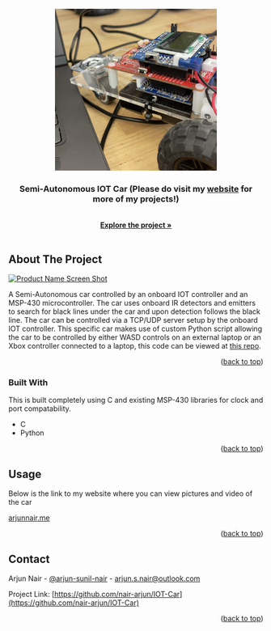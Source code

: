 <div id="top"></div>
<!--
*** Thanks for checking out the Best-README-Template. If you have a suggestion
*** that would make this better, please fork the repo and create a pull request
*** or simply open an issue with the tag "enhancement".
*** Don't forget to give the project a star!
*** Thanks again! Now go create something AMAZING! :D
-->






<!-- PROJECT LOGO -->
<br />
<div align="center">
  <a href="https://github.com/othneildrew/Best-README-Template">
    <img src="images/logo.jpg" alt="Logo" width="320" height="320">
  </a>

  <h3 align="center">Semi-Autonomous IOT Car (Please do visit my <a href="http://www.arjunnair.me">website</a> for more of my projects!)</h3>

  <p align="center">
    <br />
    <a href="https://github.com/nair-arjun/IOT-Car"><strong>Explore the project »</strong></a>
    <br />
    <br />
  </p>
</div>





<!-- ABOUT THE PROJECT -->
## About The Project

[![Product Name Screen Shot][product-screenshot]](https://example.com)

A Semi-Autonomous car controlled by an onboard IOT controller and an MSP-430 microcontroller. The car uses onboard IR detectors and emitters to search for black lines under the car and upon detection follows the black line. The car can be controlled via a TCP/UDP server setup by the onboard IOT controller. This specific car makes use of custom Python script allowing the car to be controlled by either WASD controls on an external laptop or an Xbox controller connected to a laptop, this code can be viewed at <a href="https://github.com/nair-arjun/IOT-Python-Script">this repo</a>.

<p align="right">(<a href="#top">back to top</a>)</p>



### Built With

This is built completely using C and existing MSP-430 libraries for clock and port compatability.

* C
* Python

<p align="right">(<a href="#top">back to top</a>)</p>




<!-- USAGE EXAMPLES -->
## Usage

Below is the link to my website where you can view pictures and video of the car

<a href="http://www.arjunnair.me">arjunnair.me</a>

<p align="right">(<a href="#top">back to top</a>)</p>


<!-- CONTACT -->
## Contact

Arjun Nair - [@arjun-sunil-nair](https://linkedin.com/in/arjun-sunil-nair/) - arjun.s.nair@outlook.com

Project Link: [https://github.com/nair-arjun/IOT-Car](https://github.com/nair-arjun/IOT-Car)

<p align="right">(<a href="#top">back to top</a>)</p>







<!-- MARKDOWN LINKS & IMAGES -->
<!-- https://www.markdownguide.org/basic-syntax/#reference-style-links -->
[contributors-shield]: https://img.shields.io/github/contributors/othneildrew/Best-README-Template.svg?style=for-the-badge
[contributors-url]: https://github.com/othneildrew/Best-README-Template/graphs/contributors
[forks-shield]: https://img.shields.io/github/forks/othneildrew/Best-README-Template.svg?style=for-the-badge
[forks-url]: https://github.com/othneildrew/Best-README-Template/network/members
[stars-shield]: https://img.shields.io/github/stars/othneildrew/Best-README-Template.svg?style=for-the-badge
[stars-url]: https://github.com/othneildrew/Best-README-Template/stargazers
[issues-shield]: https://img.shields.io/github/issues/othneildrew/Best-README-Template.svg?style=for-the-badge
[issues-url]: https://github.com/othneildrew/Best-README-Template/issues
[license-shield]: https://img.shields.io/github/license/othneildrew/Best-README-Template.svg?style=for-the-badge
[license-url]: https://github.com/othneildrew/Best-README-Template/blob/master/LICENSE.txt
[linkedin-shield]: https://img.shields.io/badge/-LinkedIn-black.svg?style=for-the-badge&logo=linkedin&colorB=555
[linkedin-url]: https://linkedin.com/in/othneildrew
[product-screenshot]: images/screenshot.png
